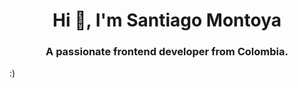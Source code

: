 <h1 align="center">Hi 👋, I'm Santiago Montoya</h1>
<h3 align="center">A passionate frontend developer from Colombia.</h3>

:)
